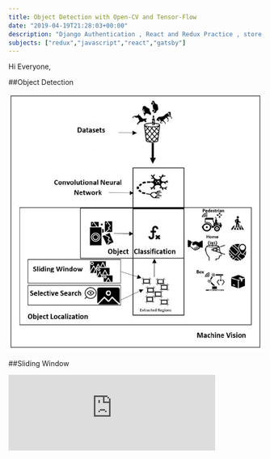 ```yaml
---
title: Object Detection with Open-CV and Tensor-Flow 
date: "2019-04-19T21:28:03+00:00"
description: "Django Authentication , React and Redux Practice , store , reducer etc ..."
subjects: ["redux","javascript","react","gatsby"]
---
```



Hi Everyone, 

##Object Detection


![Starting a Blog](./imgmstr.jpg)

 


##Sliding Window


<iframe width="409" height="150" src="https://www.youtube.com/embed/Em37ucxvx74" title="YouTube video player" frameborder="0" allow="accelerometer; autoplay; clipboard-write; encrypted-media; gyroscope; picture-in-picture" allowfullscreen></iframe>



 





